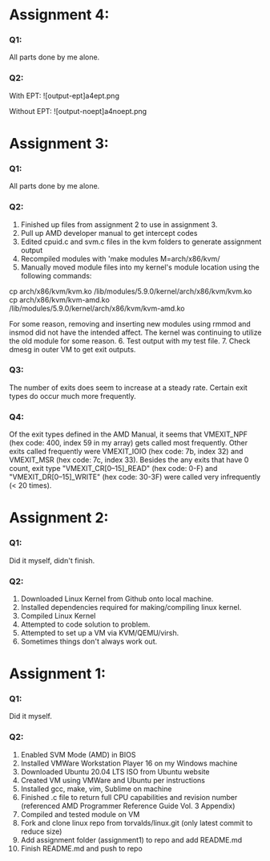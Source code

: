 # Assignment 4:

### Q1:
All parts done by me alone.

### Q2:
With EPT:
![output-ept]a4ept.png

Without EPT:
![output-noept]a4noept.png

# Assignment 3:

### Q1:
All parts done by me alone. 

### Q2:
1. Finished up files from assignment 2 to use in assignment 3.
2. Pull up AMD developer manual to get intercept codes 
3. Edited cpuid.c and svm.c files in the kvm folders to generate assignment output
4. Recompiled modules with 'make modules M=arch/x86/kvm/
5. Manually moved module files into my kernel's module location using the following commands:

cp arch/x86/kvm/kvm.ko /lib/modules/5.9.0/kernel/arch/x86/kvm/kvm.ko
cp arch/x86/kvm/kvm-amd.ko /lib/modules/5.9.0/kernel/arch/x86/kvm/kvm-amd.ko

For some reason, removing and inserting new modules using rmmod and insmod did not have the intended affect. The kernel was continuing to utilize the old module for some reason. 
6. Test output with my test file.
7. Check dmesg in outer VM to get exit outputs. 

### Q3: 
The number of exits does seem to increase at a steady rate. Certain exit types do occur much more frequently.

### Q4:
Of the exit types defined in the AMD Manual, it seems that VMEXIT_NPF (hex code: 400, index 59 in my array) gets called most frequently. Other exits called frequently were VMEXIT_IOIO (hex code: 7b, index 32) and VMEXIT_MSR (hex code: 7c, index 33). Besides the any exits that have 0 count, exit type "VMEXIT_CR[0–15]_READ" (hex code: 0-F) and "VMEXIT_DR[0–15]_WRITE" (hex code: 30-3F) were called very infrequently (< 20 times).

# Assignment 2:

### Q1: 

Did it myself, didn't finish.

### Q2:
1. Downloaded Linux Kernel from Github onto local machine.
2. Installed dependencies required for making/compiling linux kernel.
3. Compiled Linux Kernel
4. Attempted to code solution to problem.
5. Attempted to set up a VM via KVM/QEMU/virsh. 
6. Sometimes things don't always work out. 

# Assignment 1:

### Q1:

Did it myself.

### Q2:

1. Enabled SVM Mode (AMD) in BIOS
2. Installed VMWare Workstation Player 16 on my Windows machine
3. Downloaded Ubuntu 20.04 LTS ISO from Ubuntu website
4. Created VM using VMWare and Ubuntu per instructions
5. Installed gcc, make, vim, Sublime on machine
6. Finished .c file to return full CPU capabilities and revision number (referenced AMD Programmer Reference Guide Vol. 3 Appendix)
7. Compiled and tested module on VM
8. Fork and clone linux repo from torvalds/linux.git (only latest commit to reduce size)
9. Add assignment folder (assignment1) to repo and add README.md
10. Finish README.md and push to repo
